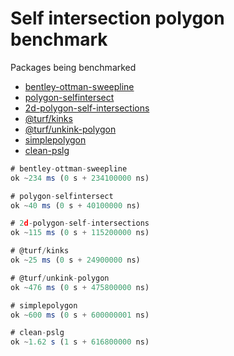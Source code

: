 # Self intersection polygon benchmark

Packages being benchmarked

* [bentley-ottman-sweepline](https://npmjs.org/package/bentley-ottman-sweepline)
* [polygon-selfintersect](https://npmjs.org/package/polygon-selfintersect)
* [2d-polygon-self-intersections](https://npmjs.org/package/2d-polygon-self-intersections)
* [@turf/kinks](https://npmjs.org/package/@turf/kinks)
* [@turf/unkink-polygon](https://npmjs.org/package/@turf/unkink-polygon)
* [simplepolygon](https://npmjs.org/package/simplepolygon)
* [clean-pslg](https://npmjs.org/package/clean-pslg)

```js
# bentley-ottman-sweepline
ok ~234 ms (0 s + 234100000 ns)

# polygon-selfintersect
ok ~40 ms (0 s + 40100000 ns)

# 2d-polygon-self-intersections
ok ~115 ms (0 s + 115200000 ns)

# @turf/kinks
ok ~25 ms (0 s + 24900000 ns)

# @turf/unkink-polygon
ok ~476 ms (0 s + 475800000 ns)

# simplepolygon
ok ~600 ms (0 s + 600000001 ns)

# clean-pslg
ok ~1.62 s (1 s + 616800000 ns)
```
